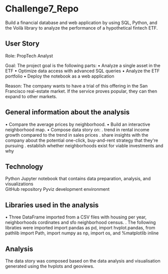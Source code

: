 # Challenge7_Repo
Build a financial database and web application by using SQL, Python, and the Voilà library to analyze the performance of a hypothetical fintech ETF.


## User Story
Role: PropTech Analyst

Goal: The project goal is the following parts:
• Analyze a single asset in the ETF
• Optimize data access with advanced SQL queries
• Analyze the ETF portfolio
• Deploy the notebook as a web application


Reason: The company wants to have a trial of this offering in the San Francisco real-estate market. If the service proves popular, they can then expand to other markets.

## General information about the analysis
• Compare the average prices by neighborhood.
• Build an interactive neighborhood map.
• Compose data story on:
      . trend in rental income growth compared to the trend in sales prices
      . share insights with the company about the potential one-click, buy-and-rent strategy that they're pursuing
      . establish whether neighborhoods exist for viable investments and why

## Technology
Python
Jupyter notebook that contains data preparation, analysis, and visualizations  
GitHub repository 
Pyviz development environment

## Libraries used in the analysis
• Three DataFrame imported from a CSV files with housing per year, neighborhoods cordinates and sfo neighborhood census. 
. The following libraties were imported import pandas as pd, import hvplot.pandas, from pathlib import Path, import numpy as np, import os, and %matplotlib inline

## Analysis
The data story was composed based on the data analysis and visualisation generated using the hvplots and geoviews. 